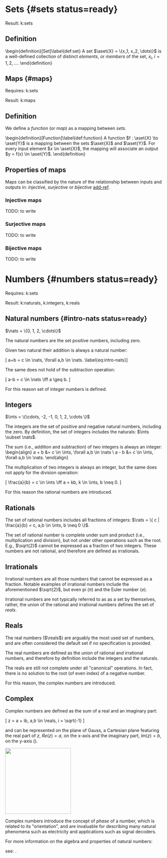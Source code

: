 # Sets {#sets status=ready}

<div class='requirements' markdown='1'>

Result: k:sets

</div>

## Definition

\begin{definition}[Set]\label{def:set}
A set $\aset{X} = \{x_1, x_2, \dots\}$ is a well-defined collection of distinct _elements_, or _members_ of the set, $x_i$, $i = 1, 2, \dots$.
\end{definition}


## Maps {#maps}

<div class='requirements' markdown='1'>

Requires: k:sets

Result: k:maps

</div>

## Definition

We define a _function_ (or _map_) as a mapping between _sets_.

\begin{definition}[Function]\label{def:function}
A function $f : \aset{X} \to \aset{Y}$ is a mapping between the sets $\aset{X}$ and $\aset{Y}$. For every input element $x \in \aset{X}$, the mapping will associate an output $y = f(x) \in \aset{Y}$.
\end{definition}

## Properties of maps

Maps can be classified by the nature of the relationship between inputs and outputs in: _injective_, _surjective_ or _bijective_ [add-ref]().


### Injective maps

TODO: to write

### Surjective maps

TODO: to write

### Bijective maps

TODO: to write


# Numbers {#numbers status=ready}

<div class='requirements' markdown='1'>

Requires: k:sets

Result: k:naturals, k:integers, k:reals

</div>

## Natural numbers {#intro-nats status=ready}

$\nats = \{0, 1, 2, \cdots\}$

The natural numbers are the set positive numbers, including zero.

Given two natural their addition is always a natural number:

\[ a+b = c \in \nats, \forall a,b \in \nats. \label{eq:intro-nats}\]

The same does not hold of the subtraction operation:

\[ a-b = c \in \nats \iff a \geq b.
\]

For this reason set of integer numbers is defined.

## Integers

$\ints = \{\cdots, -2, -1, 0, 1, 2, \cdots \}$

The integers are the set of positive and negative natural numbers, including the zero. By definition, the set of integers includes the naturals: $\ints \subset \nats$.

The sum (i.e., addition and subtraction) of two integers is always an integer:
\begin{align}
a + b &= c \in \ints, \forall a,b \in \nats \\
a - b &= c \in \ints, \forall a,b \in \nats.
\end{align}

The multiplication of two integers is always an integer, but the same does not apply for the division operation:

\[
\frac{a}{b} = c \in \ints \iff a = kb, k \in \ints, b \neq 0.
\]

For this reason the rational numbers are introduced.

## Rationals

The set of rational numbers includes all fractions of integers: $\rats = \{ c | \frac{a}{b} = c, a,b \in \ints, b \neq 0 \}$.

The set of rational number is complete under sum and product (i.e., multiplication and division), but not under other operations such as the root. E.g., $\sqrt{2}$ cannot be expressed as a fraction of two integers. These numbers are not rational, and therefore are defined as irrationals.

## Irrationals

Irrational numbers are all those numbers that cannot be expressed as a fraction. Notable examples of irrational numbers include the aforementioned $\sqrt{2}$, but even pi ($\pi$) and the Euler number ($e$).

Irrational numbers are not typically referred to as as a set by themselves, rather, the union of the rational and irrational numbers defines the set of _reals_.

## Reals

The real numbers ($\reals$) are arguably the most used set of numbers, and are often considered the default set if no specification is provided.

The real numbers are defined as the union of rational and irrational numbers, and therefore by definition include the integers and the naturals.

The reals are still not complete under all "canonical" operations. In fact, there is no solution to the root (of even index) of a negative number.

For this reason, the complex numbers are introduced.  

## Complex

Complex numbers are defined as the sum of a real and an imaginary part:

\[ z = a + ib, a,b \in \reals, i = \sqrt{-1}
\]

and can be represented on the plane of Gauss, a Cartesian plane featuring the real part of $z$, $Re(z) = a$, on the x-axis and the imaginary part, $Im(z)=b$, on the y-axis ([](#fig:gauss-plane)).

<div figure-id="fig:gauss-plane" figure-caption="The Gaussian plane is used to represent complex numbers">
     <img src="placeholder.png" style='width: 15em'/>
</div>

Complex numbers introduce the concept of _phase_ of a number, which is related to its "orientation", and are invaluable for describing many natural phenomena such as electricity and applications such as signal decoders.

For more information on the algebra and properties of natural numbers:

see: [](#intro-algebra-complex).
